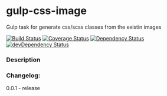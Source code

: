 gulp-css-image
==============
Gulp task for generate css/scss classes from the existin images

[![Build Status](https://travis-ci.org/lexich/gulp-css-image.svg)](https://travis-ci.org/lexich/gulp-css-image)
[![Coverage Status](https://coveralls.io/repos/lexich/gulp-css-image/badge.png)](https://coveralls.io/r/lexich/gulp-css-image)
[![Dependency Status](https://david-dm.org/lexich/gulp-css-image.svg)](https://david-dm.org/lexich/gulp-css-image)
[![devDependency Status](https://david-dm.org/lexich/gulp-css-image/dev-status.svg)](https://david-dm.org/lexich/gulp-css-image#info=devDependencies)

### Description

### Changelog:
0.0.1 - release
